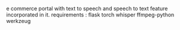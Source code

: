e commerce portal with text to speech and speech to text feature incorporated in it.
requirements :
flask
torch
whisper
ffmpeg-python
werkzeug
